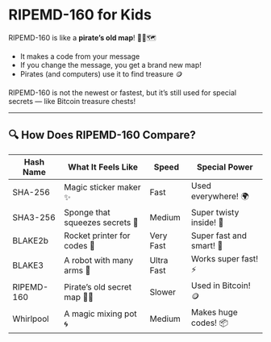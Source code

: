 # RIPEMD-160 for Kids

RIPEMD-160 is like a **pirate’s old map**! 🏴‍☠️🗺️

- It makes a code from your message
- If you change the message, you get a brand new map!
- Pirates (and computers) use it to find treasure 🪙

RIPEMD-160 is not the newest or fastest, but it’s still used for special secrets — like Bitcoin treasure chests!

---

## 🔍 How Does RIPEMD-160 Compare?

| Hash Name   | What It Feels Like                  | Speed     | Special Power         |
|-------------|--------------------------------------|-----------|------------------------|
| SHA-256     | Magic sticker maker ✨               | Fast      | Used everywhere! 🌍     |
| SHA3-256    | Sponge that squeezes secrets 🧽      | Medium    | Super twisty inside! 🔄 |
| BLAKE2b     | Rocket printer for codes 🚀          | Very Fast | Super fast and smart! 🧠 |
| BLAKE3      | A robot with many arms 🤖            | Ultra Fast| Works super fast! ⚡    |
| RIPEMD-160  | Pirate’s old secret map 🏴‍☠️         | Slower    | Used in Bitcoin! 🪙     |
| Whirlpool   | A magic mixing pot 🌀                | Medium    | Makes huge codes! 📦    |
